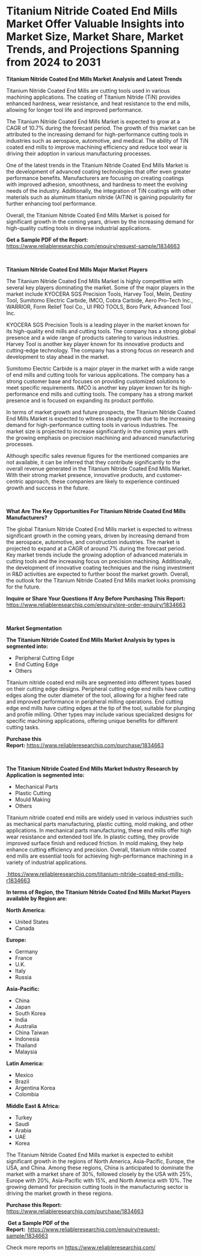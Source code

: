 <p><h1>Titanium Nitride Coated End Mills Market Offer Valuable Insights into Market Size, Market Share, Market Trends, and Projections Spanning from 2024 to 2031</h1></p><p><strong>Titanium Nitride Coated End Mills Market Analysis and Latest Trends</strong></p>
<p><p>Titanium Nitride Coated End Mills are cutting tools used in various machining applications. The coating of Titanium Nitride (TiN) provides enhanced hardness, wear resistance, and heat resistance to the end mills, allowing for longer tool life and improved performance.</p><p>The Titanium Nitride Coated End Mills Market is expected to grow at a CAGR of 10.7% during the forecast period. The growth of this market can be attributed to the increasing demand for high-performance cutting tools in industries such as aerospace, automotive, and medical. The ability of TiN coated end mills to improve machining efficiency and reduce tool wear is driving their adoption in various manufacturing processes.</p><p>One of the latest trends in the Titanium Nitride Coated End Mills Market is the development of advanced coating technologies that offer even greater performance benefits. Manufacturers are focusing on creating coatings with improved adhesion, smoothness, and hardness to meet the evolving needs of the industry. Additionally, the integration of TiN coatings with other materials such as aluminum titanium nitride (AlTiN) is gaining popularity for further enhancing tool performance.</p><p>Overall, the Titanium Nitride Coated End Mills Market is poised for significant growth in the coming years, driven by the increasing demand for high-quality cutting tools in diverse industrial applications.</p></p>
<p><strong>Get a Sample PDF of the Report:&nbsp;</strong> <a href="https://www.reliableresearchiq.com/enquiry/request-sample/1834663">https://www.reliableresearchiq.com/enquiry/request-sample/1834663</a></p>
<p>&nbsp;</p>
<p><strong>Titanium Nitride Coated End Mills Major Market Players</strong></p>
<p><p>The Titanium Nitride Coated End Mills Market is highly competitive with several key players dominating the market. Some of the major players in the market include KYOCERA SGS Precision Tools, Harvey Tool, Melin, Destiny Tool, Sumitomo Electric Carbide, IMCO, Cobra Carbide, Aero Pro-Tech Inc., WARRIOR, Form Relief Tool Co., UI PRO TOOLS, Boro Park, Advanced Tool Inc.</p><p>KYOCERA SGS Precision Tools is a leading player in the market known for its high-quality end mills and cutting tools. The company has a strong global presence and a wide range of products catering to various industries. Harvey Tool is another key player known for its innovative products and cutting-edge technology. The company has a strong focus on research and development to stay ahead in the market.</p><p>Sumitomo Electric Carbide is a major player in the market with a wide range of end mills and cutting tools for various applications. The company has a strong customer base and focuses on providing customized solutions to meet specific requirements. IMCO is another key player known for its high-performance end mills and cutting tools. The company has a strong market presence and is focused on expanding its product portfolio.</p><p>In terms of market growth and future prospects, the Titanium Nitride Coated End Mills Market is expected to witness steady growth due to the increasing demand for high-performance cutting tools in various industries. The market size is projected to increase significantly in the coming years with the growing emphasis on precision machining and advanced manufacturing processes.</p><p>Although specific sales revenue figures for the mentioned companies are not available, it can be inferred that they contribute significantly to the overall revenue generated in the Titanium Nitride Coated End Mills Market. With their strong market presence, innovative products, and customer-centric approach, these companies are likely to experience continued growth and success in the future.</p></p>
<p>&nbsp;</p>
<p><strong>What Are The Key Opportunities For Titanium Nitride Coated End Mills Manufacturers?</strong></p>
<p><p>The global Titanium Nitride Coated End Mills market is expected to witness significant growth in the coming years, driven by increasing demand from the aerospace, automotive, and construction industries. The market is projected to expand at a CAGR of around 7% during the forecast period. Key market trends include the growing adoption of advanced materials in cutting tools and the increasing focus on precision machining. Additionally, the development of innovative coating techniques and the rising investment in R&D activities are expected to further boost the market growth. Overall, the outlook for the Titanium Nitride Coated End Mills market looks promising for the future.</p></p>
<p><strong>Inquire or Share Your Questions If Any Before Purchasing This Report:</strong> <a href="https://www.reliableresearchiq.com/enquiry/pre-order-enquiry/1834663">https://www.reliableresearchiq.com/enquiry/pre-order-enquiry/1834663</a></p>
<p>&nbsp;</p>
<p><strong>Market Segmentation</strong></p>
<p><strong>The Titanium Nitride Coated End Mills Market Analysis by types is segmented into:</strong></p>
<p><ul><li>Peripheral Cutting Edge</li><li>End Cutting Edge</li><li>Others</li></ul></p>
<p><p>Titanium nitride coated end mills are segmented into different types based on their cutting edge designs. Peripheral cutting edge end mills have cutting edges along the outer diameter of the tool, allowing for a higher feed rate and improved performance in peripheral milling operations. End cutting edge end mills have cutting edges at the tip of the tool, suitable for plunging and profile milling. Other types may include various specialized designs for specific machining applications, offering unique benefits for different cutting tasks.</p></p>
<p><strong>Purchase this Report:&nbsp;</strong><a href="https://www.reliableresearchiq.com/purchase/1834663">https://www.reliableresearchiq.com/purchase/1834663</a></p>
<p>&nbsp;</p>
<p><strong>The Titanium Nitride Coated End Mills Market Industry Research by Application is segmented into:</strong></p>
<p><ul><li>Mechanical Parts</li><li>Plastic Cutting</li><li>Mould Making</li><li>Others</li></ul></p>
<p><p>Titanium nitride coated end mills are widely used in various industries such as mechanical parts manufacturing, plastic cutting, mold making, and other applications. In mechanical parts manufacturing, these end mills offer high wear resistance and extended tool life. In plastic cutting, they provide improved surface finish and reduced friction. In mold making, they help enhance cutting efficiency and precision. Overall, titanium nitride coated end mills are essential tools for achieving high-performance machining in a variety of industrial applications.</p></p>
<p><a href="https://www.reliableresearchiq.com/titanium-nitride-coated-end-mills-r1834663">&nbsp;https://www.reliableresearchiq.com/titanium-nitride-coated-end-mills-r1834663</a></p>
<p><strong>In terms of Region, the Titanium Nitride Coated End Mills Market Players available by Region are:</strong></p>
<p>
    <p> <strong> North America: </strong>
        <ul>
            <li>United States</li>
            <li>Canada</li>
        </ul>
        </p> 
    <p> <strong> Europe: </strong>
        <ul>
            <li>Germany</li>
            <li>France</li>
            <li>U.K.</li>
            <li>Italy</li>
            <li>Russia</li>
        </ul>
        </p> 
    <p> <strong> Asia-Pacific: </strong>
        <ul>
            <li>China</li>
            <li>Japan</li>
            <li>South Korea</li>
            <li>India</li>
            <li>Australia</li>
            <li>China Taiwan</li>
            <li>Indonesia</li>
            <li>Thailand</li>
            <li>Malaysia</li>
        </ul>
        </p> 
    <p> <strong> Latin America: </strong>
        <ul>
            <li>Mexico</li>
            <li>Brazil</li>
            <li>Argentina Korea</li>
            <li>Colombia</li>
        </ul>
        </p> 
    <p> <strong> Middle East & Africa: </strong>
        <ul>
            <li>Turkey</li>
            <li>Saudi</li>
            <li>Arabia</li>
            <li>UAE</li>
            <li>Korea</li>
        </ul>
    </p>
    </p>
<p><p>The Titanium Nitride Coated End Mills market is expected to exhibit significant growth in the regions of North America, Asia-Pacific, Europe, the USA, and China. Among these regions, China is anticipated to dominate the market with a market share of 30%, followed closely by the USA with 25%, Europe with 20%, Asia-Pacific with 15%, and North America with 10%. The growing demand for precision cutting tools in the manufacturing sector is driving the market growth in these regions.</p></p>
<p><strong>Purchase this Report: </strong><a href="https://www.reliableresearchiq.com/purchase/1834663">https://www.reliableresearchiq.com/purchase/1834663</a></p>
<p>&nbsp;<strong>Get a Sample PDF of the Report:&nbsp;&nbsp;</strong><a href="https://www.reliableresearchiq.com/enquiry/request-sample/1834663">https://www.reliableresearchiq.com/enquiry/request-sample/1834663</a></p>
<p><strong></strong></p>
<p>Check more reports on <a href="https://www.reliableresearchiq.com/">https://www.reliableresearchiq.com/</a></p>